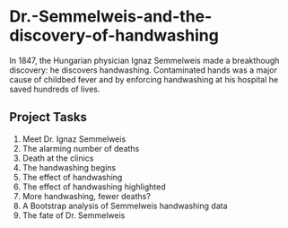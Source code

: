 # Dr.-Semmelweis-and-the-discovery-of-handwashing
In 1847, the Hungarian physician Ignaz Semmelweis made a breakthough discovery: he discovers handwashing. Contaminated hands was a major cause of childbed fever and by enforcing handwashing at his hospital he saved hundreds of lives.
<h2>Project Tasks</h2>
<ol>
  <li>Meet Dr. Ignaz Semmelweis</li>
  <li>The alarming number of deaths</li>
  <li>Death at the clinics</li>
  <li>The handwashing begins</li>
  <li>The effect of handwashing</li>
  <li>The effect of handwashing highlighted</li>
  <li> More handwashing, fewer deaths?</li>
  <li>A Bootstrap analysis of Semmelweis handwashing data</li>
  <li>The fate of Dr. Semmelweis</li>
</ol>
